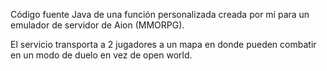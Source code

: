 Código fuente Java de una función personalizada creada por mí para un emulador de servidor de Aion (MMORPG).

El servicio transporta a 2 jugadores a un mapa en donde pueden combatir en un modo de duelo en vez de open world. 
